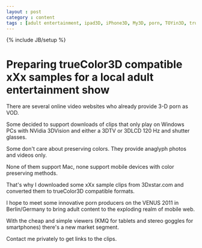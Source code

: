 ```yaml
---
layout : post
category : content
tags : [adult entertainment, ipad3D, iPhone3D, My3D, porn, TOYin3D, trueColor3D, VENUS, Venus 2011, XXX]
---
```

{% include JB/setup %}

# Preparing trueColor3D compatible xXx samples for a local adult entertainment show

There are several online video websites who already provide 3-D porn as VOD.

Some decided to support downloads of clips that only play on Windows PCs with NVidia 3DVision and either a 3DTV or 3DLCD 120 Hz and shutter glasses.

Some don't care about preserving colors. They provide anaglyph photos and videos only.

None of them support Mac, none support mobile devices with color preserving methods.

That's why I downloaded some xXx sample clips from 3Dxstar.com and converted them to trueColor3D compatible formats.

I hope to meet some innovative porn producers on the VENUS 2011 in Berlin/Germany to bring adult content to the exploding realm of mobile web.

With the cheap and simple viewers (KMQ for tablets and stereo goggles for smartphones) there's a new market segment.

Contact me privately to get links to the clips.